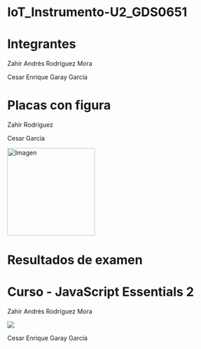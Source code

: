# IoT_Instrumento-U2_GDS0651

# Integrantes
Zahir Andrés Rodríguez Mora

Cesar Enrique Garay García


# Placas con figura

Zahir Rodríguez

Cesar García

<div style="display: flex; align-items: center;">
  <img src="" width="200" alt="Imagen">
</div>

# Resultados de examen

# Curso - JavaScript Essentials 2

Zahir Andrés Rodríguez Mora

<img src="https://github.com/user-attachments/assets/83f5594e-5c31-4b7b-9bab-a96ec4bc793b"/>

Cesar Enrique Garay García
